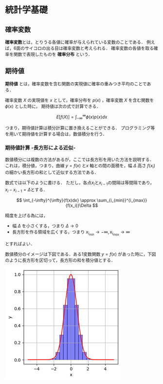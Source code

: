 # 統計学基礎

## 確率変数

**確率変数**とは，とりうる各値に確率が与えられている変数のことである．
例えば，6面のサイコロの出る目は確率変数と考えられる．
確率変数の各値を取る確率を関数で表現したものを **確率分布** という．

## 期待値

**期待値** とは，確率変数を含む関数の実現値に確率の重みつき平均のことである．

確率変数 $X$ の実現値を $x$ として，確率分布を $p(x)$ ，確率変数 $X$ を含む関数を $\phi(x)$ とした時に，
期待値は次の式で計算できる．

$$
E[f(X)] = \int_{-\infty}^{\infty}{ \phi(x) p(x) dx}
$$

つまり，期待値計算は積分計算に置き換えることができる．
プログラミング等を用いて期待値を計算する場合は，数値積分を行う．

### 期待値計算 -長方形による近似-
数値積分には複数の方法があるが，ここでは長方形を用いた方法を説明する．
これは，積分値，つまり，曲線 $y=f(x)$ と$x$ 軸との間の面積を，幅 $\Delta$ 高さ $f(x_i)$ の細かい長方形の和として近似する方法である．

数式では以下のように書ける．
ただし，各点$x_{i}$と$x_{i-1}$の間隔は等間隔であり，$x_{i} - x_{i-1} = \Delta$とする．

$$
\int_{-\infty}^{\infty}{f(x)dx} \approx \sum_{i_{min}}^{i_{max}}{f(x_i)}\Delta
$$

精度を上げる為には， 

* 幅 $\Delta$ を小さくする，つまり $\Delta \rightarrow 0$ 
* 長方形を作る領域を広くする，つまり $x_{i_{min}} \rightarrow -\infty, x_{i_{max}} \rightarrow \infty$ 

とすればよい．

数値積分のイメージは下図である．ある1変数関数 $y = f(x)$ があった時に，下図のように長方形を区切って，長方形の和を積分値とする．

![numerical integral](./images/numerical_integral.png)
